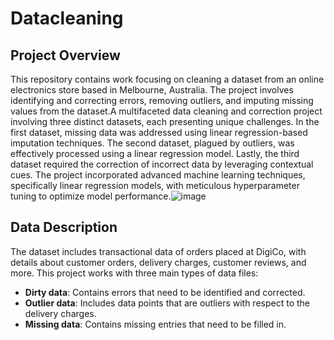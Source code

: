 # Datacleaning


## Project Overview
This repository contains work focusing on cleaning a dataset from an online electronics store based in Melbourne, Australia. The project involves identifying and correcting errors, removing outliers, and imputing missing values from the dataset.A multifaceted data cleaning and correction project involving three distinct datasets, each presenting unique challenges. In the first dataset, missing data was addressed using linear regression-based imputation techniques. The second dataset, plagued by outliers, was effectively processed using a linear regression model. Lastly, the third dataset required the correction of incorrect data by leveraging contextual cues. The project incorporated advanced machine learning techniques, specifically linear regression models, with meticulous hyperparameter tuning to optimize model performance.![image](https://github.com/MalvikaSud/Datacleaning/assets/104673017/3fe47439-1ca4-4a1d-b338-788c0348b794)


## Data Description
The dataset includes transactional data of orders placed at DigiCo, with details about customer orders, delivery charges, customer reviews, and more. This project works with three main types of data files:
- **Dirty data**: Contains errors that need to be identified and corrected.
- **Outlier data**: Includes data points that are outliers with respect to the delivery charges.
- **Missing data**: Contains missing entries that need to be filled in.

